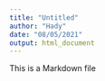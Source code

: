 ```yaml
---
title: "Untitled"
author: "Hady"
date: "08/05/2021"
output: html_document
---
```


This is a Markdown file
